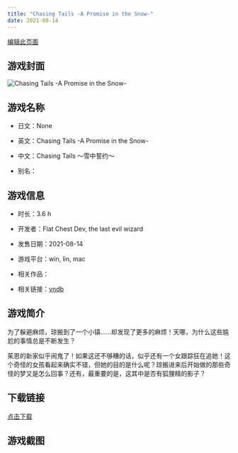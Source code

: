 ```yaml
---
title: "Chasing Tails -A Promise in the Snow-"
date: 2021-08-14
---
```

[编辑此页面](https://github.com/ACG-3/ADV3-source/blob/main/source/_posts/games/Chasing%20Tails%20%E3%80%9C%E9%9B%AA%E4%B8%AD%E8%AA%93%E7%BA%A6%E3%80%9C.md)

## 游戏封面

![Chasing Tails -A Promise in the Snow-](https%3A//pan.timero.xyz/onedrive/img_lib_001/Chasing%20Tails%20%E3%80%9C%E9%9B%AA%E4%B8%AD%E8%AA%93%E7%BA%A6%E3%80%9C_cover.avif)


## 游戏名称

- 日文：None
- 英文：Chasing Tails -A Promise in the Snow-
- 中文：Chasing Tails 〜雪中誓约〜

- 别名：


## 游戏信息

- 时长：3.6 h
- 开发者：Flat Chest Dev, the last evil wizard
- 发售日期：2021-08-14
- 游戏平台：win, lin, mac
- 相关作品：

- 相关链接：[vndb](https://vndb.org/v30553)


## 游戏简介

为了躲避麻烦，琼搬到了一个小镇......却发现了更多的麻烦！天哪，为什么这些尴尬的事情总是不断发生？

茱恩的新家似乎闹鬼了！如果这还不够糟的话，似乎还有一个女跟踪狂在追她！这个奇怪的女孩看起来确实不错，但她的目的是什么呢？琼搬进来后开始做的那些奇怪的梦又是怎么回事？还有，最重要的是，这其中是否有狐狸精的影子？




## 下载链接

[点击下载](https://pan.timero.xyz/onedrive/adv_lib_001/Chasing%20Tails%20%E3%80%9C%E9%9B%AA%E4%B8%AD%E8%AA%93%E7%BA%A6%E3%80%9C)


## 游戏截图


